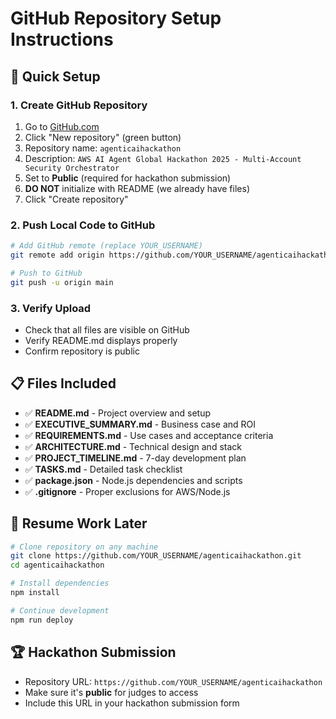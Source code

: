 # GitHub Repository Setup Instructions

## 🚀 **Quick Setup**

### 1. Create GitHub Repository
1. Go to [GitHub.com](https://github.com)
2. Click "New repository" (green button)
3. Repository name: `agenticaihackathon`
4. Description: `AWS AI Agent Global Hackathon 2025 - Multi-Account Security Orchestrator`
5. Set to **Public** (required for hackathon submission)
6. **DO NOT** initialize with README (we already have files)
7. Click "Create repository"

### 2. Push Local Code to GitHub
```bash
# Add GitHub remote (replace YOUR_USERNAME)
git remote add origin https://github.com/YOUR_USERNAME/agenticaihackathon.git

# Push to GitHub
git push -u origin main
```

### 3. Verify Upload
- Check that all files are visible on GitHub
- Verify README.md displays properly
- Confirm repository is public

## 📋 **Files Included**
- ✅ **README.md** - Project overview and setup
- ✅ **EXECUTIVE_SUMMARY.md** - Business case and ROI
- ✅ **REQUIREMENTS.md** - Use cases and acceptance criteria
- ✅ **ARCHITECTURE.md** - Technical design and stack
- ✅ **PROJECT_TIMELINE.md** - 7-day development plan
- ✅ **TASKS.md** - Detailed task checklist
- ✅ **package.json** - Node.js dependencies and scripts
- ✅ **.gitignore** - Proper exclusions for AWS/Node.js

## 🔄 **Resume Work Later**
```bash
# Clone repository on any machine
git clone https://github.com/YOUR_USERNAME/agenticaihackathon.git
cd agenticaihackathon

# Install dependencies
npm install

# Continue development
npm run deploy
```

## 🏆 **Hackathon Submission**
- Repository URL: `https://github.com/YOUR_USERNAME/agenticaihackathon`
- Make sure it's **public** for judges to access
- Include this URL in your hackathon submission form
